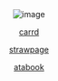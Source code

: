 <div align="center">
<img src="https://ik.imagekit.io/zrgresdqq/Untitled1073.png" alt="image" />
</div>

<p align="center"><a
href="https://labsenct.carrd.co/"

carrd
                    
<p align="center"><a
href="https://rustyapple.straw.page"

strawpage

<p align="center"><a
href="https://labsenct.atabook.org"

atabook
